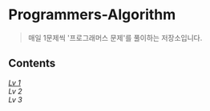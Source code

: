 # Programmers-Algorithm
> 매일 1문제씩 '프로그래머스 문제'를 풀이하는 저장소입니다. 

## Contents 
[*Lv 1*](https://github.com/seongahshin/Programmers-Algorithm/tree/main/Lv.%201)
<br>
*Lv 2*
<br>
*Lv 3*
